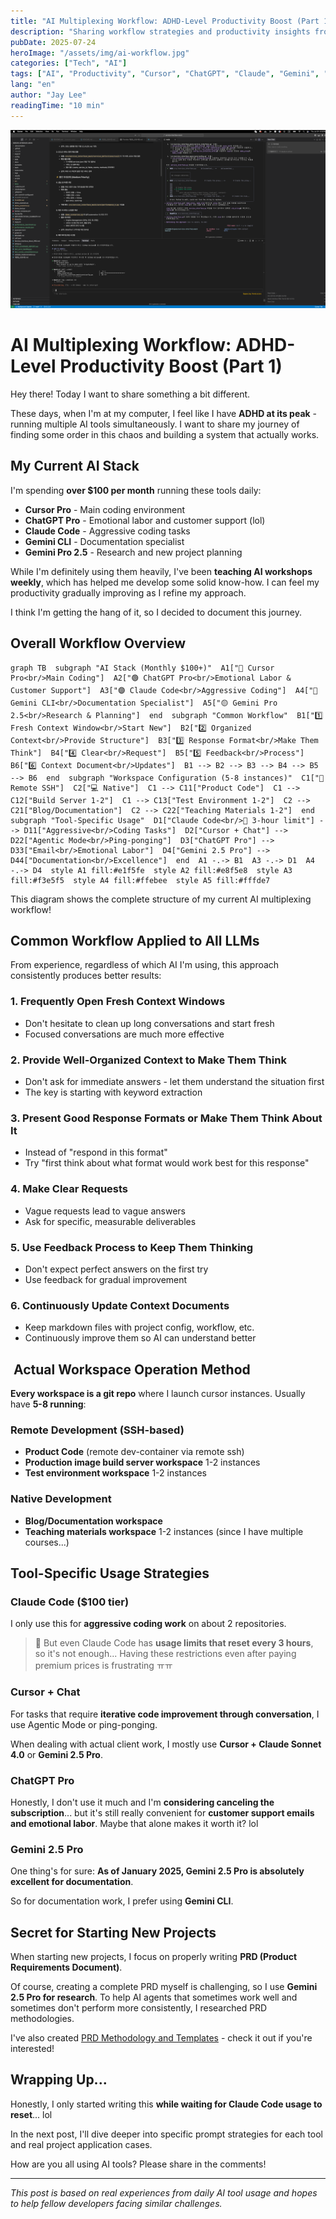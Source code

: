 ```yaml
---
title: "AI Multiplexing Workflow: ADHD-Level Productivity Boost (Part 1)"
description: "Sharing workflow strategies and productivity insights from running multiple AI tools simultaneously"
pubDate: 2025-07-24
heroImage: "/assets/img/ai-workflow.jpg"
categories: ["Tech", "AI"]
tags: ["AI", "Productivity", "Cursor", "ChatGPT", "Claude", "Gemini", "Workflow"]
lang: "en"
author: "Jay Lee"
readingTime: "10 min"
---
```


![AI Workflow Productivity](/assets/img/ai-workflow.jpg)

# AI Multiplexing Workflow: ADHD-Level Productivity Boost (Part 1)

Hey there! Today I want to share something a bit different.

These days, when I'm at my computer, I feel like I have **ADHD at its peak** - running multiple AI tools simultaneously. I want to share my journey of finding some order in this chaos and building a system that actually works.

## My Current AI Stack

I'm spending **over $100 per month** running these tools daily:

- **Cursor Pro** - Main coding environment
- **ChatGPT Pro** - Emotional labor and customer support (lol)
- **Claude Code** - Aggressive coding tasks
- **Gemini CLI** - Documentation specialist
- **Gemini Pro 2.5** - Research and new project planning

While I'm definitely using them heavily, I've been **teaching AI workshops weekly**, which has helped me develop some solid know-how. I can feel my productivity gradually improving as I refine my approach.

I think I'm getting the hang of it, so I decided to document this journey.

## Overall Workflow Overview

```mermaid
graph TB  subgraph "AI Stack (Monthly $100+)"  A1["🔵 Cursor Pro<br/>Main Coding"]  A2["🟢 ChatGPT Pro<br/>Emotional Labor & Customer Support"]  A3["🟣 Claude Code<br/>Aggressive Coding"]  A4["🔴 Gemini CLI<br/>Documentation Specialist"]  A5["🟡 Gemini Pro 2.5<br/>Research & Planning"]  end  subgraph "Common Workflow"  B1["1️⃣ Fresh Context Window<br/>Start New"]  B2["2️⃣ Organized Context<br/>Provide Structure"]  B3["3️⃣ Response Format<br/>Make Them Think"]  B4["4️⃣ Clear<br/>Request"]  B5["5️⃣ Feedback<br/>Process"]  B6["6️⃣ Context Document<br/>Updates"]  B1 --> B2 --> B3 --> B4 --> B5 --> B6  end  subgraph "Workspace Configuration (5-8 instances)"  C1["📡 Remote SSH"]  C2["💻 Native"]  C1 --> C11["Product Code"]  C1 --> C12["Build Server 1-2"]  C1 --> C13["Test Environment 1-2"]  C2 --> C21["Blog/Documentation"]  C2 --> C22["Teaching Materials 1-2"]  end  subgraph "Tool-Specific Usage"  D1["Claude Code<br/>💸 3-hour limit"] --> D11["Aggressive<br/>Coding Tasks"]  D2["Cursor + Chat"] --> D22["Agentic Mode<br/>Ping-ponging"]  D3["ChatGPT Pro"] --> D33["Email<br/>Emotional Labor"]  D4["Gemini 2.5 Pro"] --> D44["Documentation<br/>Excellence"]  end  A1 -.-> B1  A3 -.-> D1  A4 -.-> D4  style A1 fill:#e1f5fe  style A2 fill:#e8f5e8  style A3 fill:#f3e5f5  style A4 fill:#ffebee  style A5 fill:#fffde7
```

This diagram shows the complete structure of my current AI multiplexing workflow!

## Common Workflow Applied to All LLMs

From experience, regardless of which AI I'm using, this approach consistently produces better results:

### 1. Frequently Open Fresh Context Windows
- Don't hesitate to clean up long conversations and start fresh
- Focused conversations are much more effective

### 2. Provide Well-Organized Context to Make Them Think
- Don't ask for immediate answers - let them understand the situation first
- The key is starting with keyword extraction

### 3. Present Good Response Formats or Make Them Think About It
- Instead of "respond in this format"
- Try "first think about what format would work best for this response"

### 4. Make Clear Requests
- Vague requests lead to vague answers
- Ask for specific, measurable deliverables

### 5. Use Feedback Process to Keep Them Thinking
- Don't expect perfect answers on the first try
- Use feedback for gradual improvement

### 6. Continuously Update Context Documents
- Keep markdown files with project config, workflow, etc.
- Continuously improve them so AI can understand better

## ️ Actual Workspace Operation Method

**Every workspace is a git repo** where I launch cursor instances. Usually have **5-8 running**:

### Remote Development (SSH-based)
- **Product Code** (remote dev-container via remote ssh)
- **Production image build server workspace** 1-2 instances
- **Test environment workspace** 1-2 instances

### Native Development
- **Blog/Documentation workspace** 
- **Teaching materials workspace** 1-2 instances (since I have multiple courses...)

## Tool-Specific Usage Strategies

### Claude Code ($100 tier)
I only use this for **aggressive coding work** on about 2 repositories.

> 💸 But even Claude Code has **usage limits that reset every 3 hours**, so it's not enough... Having these restrictions even after paying premium prices is frustrating ㅠㅠ

### Cursor + Chat
For tasks that require **iterative code improvement through conversation**, I use Agentic Mode or ping-ponging.

When dealing with actual client work, I mostly use **Cursor + Claude Sonnet 4.0** or **Gemini 2.5 Pro**.

### ChatGPT Pro
Honestly, I don't use it much and I'm **considering canceling the subscription**... but it's still really convenient for **customer support emails and emotional labor**. Maybe that alone makes it worth it? lol

### Gemini 2.5 Pro
One thing's for sure: **As of January 2025, Gemini 2.5 Pro is absolutely excellent for documentation**.

So for documentation work, I prefer using **Gemini CLI**.

## Secret for Starting New Projects

When starting new projects, I focus on properly writing **PRD (Product Requirements Document)**.

Of course, creating a complete PRD myself is challenging, so I use **Gemini 2.5 Pro for research**. To help AI agents that sometimes work well and sometimes don't perform more consistently, I researched PRD methodologies.

I've also created [PRD Methodology and Templates](https://www.notion.so/PRD-22c248114595800487e7efbdb115a8a7?pvs=21) - check it out if you're interested!

## Wrapping Up...

Honestly, I only started writing this **while waiting for Claude Code usage to reset**... lol

In the next post, I'll dive deeper into specific prompt strategies for each tool and real project application cases.

How are you all using AI tools? Please share in the comments!

---

*This post is based on real experiences from daily AI tool usage and hopes to help fellow developers facing similar challenges.*